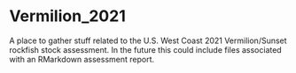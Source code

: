 # Vermilion_2021

A place to gather stuff related to the U.S. West Coast 2021 Vermilion/Sunset rockfish stock assessment. In the future this could include files associated with an RMarkdown assessment report.
